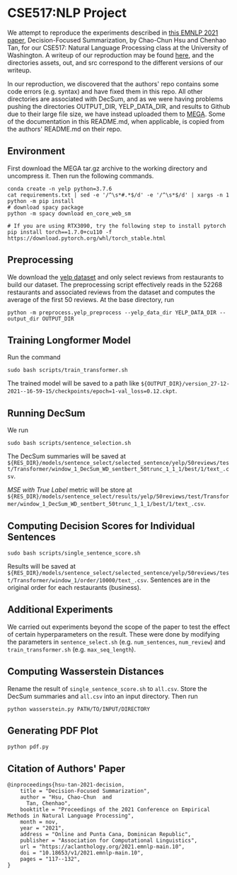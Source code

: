 # CSE517:NLP Project

We attempt to reproduce the experiments described in [this EMNLP 2021 paper](https://aclanthology.org/2021.emnlp-main.10.pdf), Decision-Focused Summarization, by Chao-Chun Hsu and Chenhao Tan, for our CSE517: Natural Language Processing class at the University of Washington. A writeup of our reproduction may be found [here](https://github.com/ericxiaseattle/CSE517-Project/raw/main/out/projectv2.pdf), and the directories assets, out, and src correspond to the different versions of our writeup.

In our reproduction, we discovered that the authors' repo contains some code errors (e.g. syntax) and have fixed them in this repo. 
All other directories are associated with DecSum, and as we were having problems pushing the directories OUTPUT_DIR, YELP_DATA_DIR, and results to Github due to their large file size, we have instead uploaded them to [MEGA](https://insertmegalinkhere.com). Some of the documentation in this README.md, when applicable, is copied from the authors' README.md on their repo.

## Environment
First download the MEGA tar.gz archive to the working directory and uncompress it. Then run the following commands.
```
conda create -n yelp python=3.7.6
cat requirements.txt | sed -e '/^\s*#.*$/d' -e '/^\s*$/d' | xargs -n 1 python -m pip install
# download spacy package
python -m spacy download en_core_web_sm

# If you are using RTX3090, try the following step to install pytorch
pip install torch==1.7.0+cu110 -f https://download.pytorch.org/whl/torch_stable.html
```
## Preprocessing
We download the [yelp dataset](https://www.yelp.com/dataset/download) and only select reviews from restaurants to build our dataset. The preprocessing script
effectively reads in the 52268 restaurants and associated reviews from the dataset and computes the average of the first 50 reviews. At the base directory, run 
```
python -m preprocess.yelp_preprocess --yelp_data_dir YELP_DATA_DIR --output_dir OUTPUT_DIR
```

## Training Longformer Model
Run the command
```
sudo bash scripts/train_transformer.sh
```
The trained model will be saved to a path like 
`${OUTPUT_DIR}/version_27-12-2021--16-59-15/checkpoints/epoch=1-val_loss=0.12.ckpt`. 

## Running DecSum
We run
```
sudo bash scripts/sentence_selection.sh
```
The DecSum summaries will be saved at `${RES_DIR}/models/sentence_select/selected_sentence/yelp/50reviews/test/Transformer/window_1_DecSum_WD_sentbert_50trunc_1_1_1/best/1/text_.csv`.

*_MSE with True Label_* metric will be store at `${RES_DIR}/models/sentence_select/results/yelp/50reviews/test/Transformer/window_1_DecSum_WD_sentbert_50trunc_1_1_1/best/1/text_.csv`.

## Computing Decision Scores for Individual Sentences
```
sudo bash scripts/single_sentence_score.sh
```
Results will be saved at `${RES_DIR}/models/sentence_select/selected_sentence/yelp/50reviews/test/Transformer/window_1/order/10000/text_.csv`.
Sentences are in the original order for each restaurants (business).

## Additional Experiments 
We carried out experiments beyond the scope of the paper to test the effect of certain hyperparameters on the result. These were done by modifying the parameters in `sentence_select.sh` (e.g. `num_sentences`, `num_review`) and `train_transformer.sh` (e.g. `max_seq_length`). 

## Computing Wasserstein Distances
Rename the result of `single_sentence_score.sh` to `all.csv`. Store the DecSum summaries and `all.csv` into an input directory. Then run 
```
python wasserstein.py PATH/TO/INPUT/DIRECTORY
```

## Generating PDF Plot
```
python pdf.py
```

## Citation of Authors' Paper
```
@inproceedings{hsu-tan-2021-decision,
    title = "Decision-Focused Summarization",
    author = "Hsu, Chao-Chun  and
      Tan, Chenhao",
    booktitle = "Proceedings of the 2021 Conference on Empirical Methods in Natural Language Processing",
    month = nov,
    year = "2021",
    address = "Online and Punta Cana, Dominican Republic",
    publisher = "Association for Computational Linguistics",
    url = "https://aclanthology.org/2021.emnlp-main.10",
    doi = "10.18653/v1/2021.emnlp-main.10",
    pages = "117--132",
}
```
